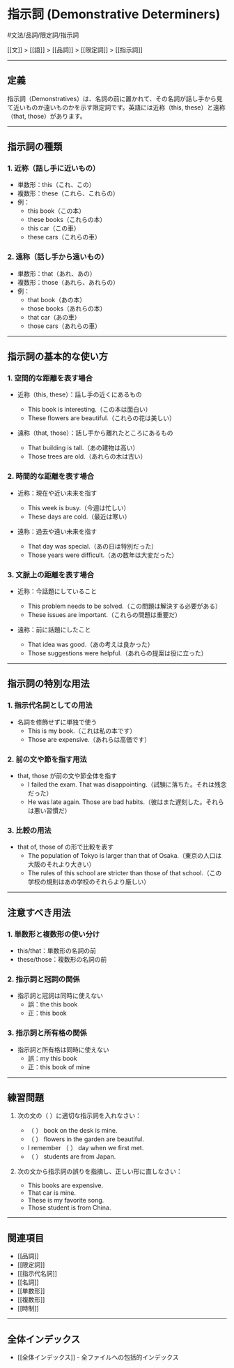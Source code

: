 # 指示詞 (Demonstrative Determiners)

#文法/品詞/限定詞/指示詞

[[文]] > [[語]] > [[品詞]] > [[限定詞]] > [[指示詞]]

---

## 定義
指示詞（Demonstratives）は、名詞の前に置かれて、その名詞が話し手から見て近いものか遠いものかを示す限定詞です。英語には近称（this, these）と遠称（that, those）があります。

---

## 指示詞の種類

### 1. 近称（話し手に近いもの）
- 単数形：this（これ、この）
- 複数形：these（これら、これらの）
- 例：
  - this book（この本）
  - these books（これらの本）
  - this car（この車）
  - these cars（これらの車）

### 2. 遠称（話し手から遠いもの）
- 単数形：that（あれ、あの）
- 複数形：those（あれら、あれらの）
- 例：
  - that book（あの本）
  - those books（あれらの本）
  - that car（あの車）
  - those cars（あれらの車）

---

## 指示詞の基本的な使い方

### 1. 空間的な距離を表す場合
- 近称（this, these）：話し手の近くにあるもの
  - This book is interesting.（この本は面白い）
  - These flowers are beautiful.（これらの花は美しい）

- 遠称（that, those）：話し手から離れたところにあるもの
  - That building is tall.（あの建物は高い）
  - Those trees are old.（あれらの木は古い）

### 2. 時間的な距離を表す場合
- 近称：現在や近い未来を指す
  - This week is busy.（今週は忙しい）
  - These days are cold.（最近は寒い）

- 遠称：過去や遠い未来を指す
  - That day was special.（あの日は特別だった）
  - Those years were difficult.（あの数年は大変だった）

### 3. 文脈上の距離を表す場合
- 近称：今話題にしていること
  - This problem needs to be solved.（この問題は解決する必要がある）
  - These issues are important.（これらの問題は重要だ）

- 遠称：前に話題にしたこと
  - That idea was good.（あの考えは良かった）
  - Those suggestions were helpful.（あれらの提案は役に立った）

---

## 指示詞の特別な用法

### 1. 指示代名詞としての用法
- 名詞を修飾せずに単独で使う
  - This is my book.（これは私の本です）
  - Those are expensive.（あれらは高価です）

### 2. 前の文や節を指す用法
- that, those が前の文や節全体を指す
  - I failed the exam. That was disappointing.（試験に落ちた。それは残念だった）
  - He was late again. Those are bad habits.（彼はまた遅刻した。それらは悪い習慣だ）

### 3. 比較の用法
- that of, those of の形で比較を表す
  - The population of Tokyo is larger than that of Osaka.（東京の人口は大阪のそれより大きい）
  - The rules of this school are stricter than those of that school.（この学校の規則はあの学校のそれらより厳しい）

---

## 注意すべき用法

### 1. 単数形と複数形の使い分け
- this/that：単数形の名詞の前
- these/those：複数形の名詞の前

### 2. 指示詞と冠詞の関係
- 指示詞と冠詞は同時に使えない
  - 誤：the this book
  - 正：this book

### 3. 指示詞と所有格の関係
- 指示詞と所有格は同時に使えない
  - 誤：my this book
  - 正：this book of mine

---

## 練習問題
1. 次の文の（  ）に適切な指示詞を入れなさい：
   - （  ） book on the desk is mine.
   - （  ） flowers in the garden are beautiful.
   - I remember （  ） day when we first met.
   - （  ） students are from Japan.

2. 次の文から指示詞の誤りを指摘し、正しい形に直しなさい：
   - This books are expensive.
   - That car is mine.
   - These is my favorite song.
   - Those student is from China.

---

## 関連項目
- [[品詞]]
- [[限定詞]]
- [[指示代名詞]]
- [[名詞]]
- [[単数形]]
- [[複数形]]
- [[時制]]

---

## 全体インデックス
- [[全体インデックス]] - 全ファイルへの包括的インデックス 